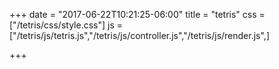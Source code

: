 +++
date = "2017-06-22T10:21:25-06:00"
title = "tetris"
css = ["/tetris/css/style.css"]
js = ["/tetris/js/tetris.js","/tetris/js/controller.js","/tetris/js/render.js",]

+++

 <audio id="clearsound" src="../../tetris/sound/pop.ogg" preload="auto"></audio>
        <canvas width='300' height='600'></canvas>